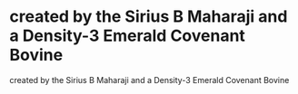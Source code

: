 # created by the Sirius B Maharaji and a Density-3 Emerald Covenant Bovine

created by the Sirius B Maharaji and a Density-3 Emerald Covenant Bovine